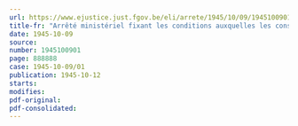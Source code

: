```yaml
---
url: https://www.ejustice.just.fgov.be/eli/arrete/1945/10/09/1945100901/justel
title-fr: "Arrêté ministériel fixant les conditions auxquelles les consommateurs, privés de leur approvisionnement en combustibles à usage domestique attribue en vertu de l'article 36 de l'arrêté du 15 juin 1945 portant réglementation de la distribution des combustibles, peuvent à nouveau émarger au rationnement des consommateurs ordinaires"
date: 1945-10-09
source:
number: 1945100901
page: 888888
case: 1945-10-09/01
publication: 1945-10-12
starts:
modifies:
pdf-original:
pdf-consolidated:
---
```


